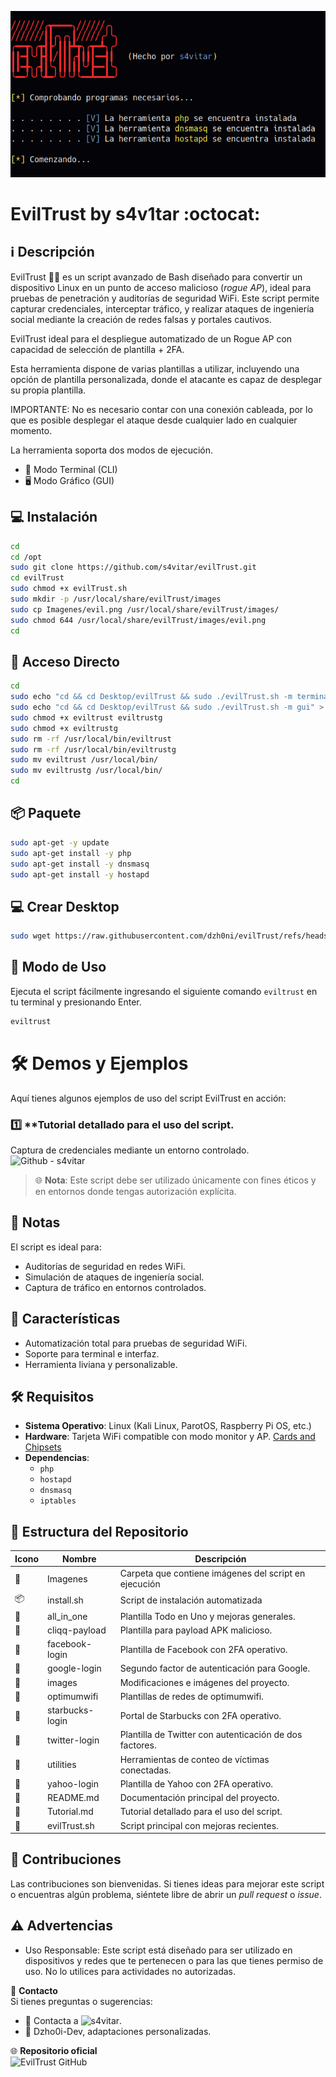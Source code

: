 ﻿![logo](https://github.com/dzh0ni/evilTrust/blob/master/Imagenes/inicio.png)

# EvilTrust by s4v1tar :octocat: 

## :information_source: Descripción 
EvilTrust 🕵️‍♂️ es un script avanzado de Bash diseñado para convertir un dispositivo Linux en un punto de acceso malicioso (*rogue AP*), ideal para pruebas de penetración y auditorías de seguridad WiFi. Este script permite capturar credenciales, interceptar tráfico, y realizar ataques de ingeniería social mediante la creación de redes falsas y portales cautivos.  

EvilTrust ideal para el despliegue automatizado de un Rogue AP con capacidad de selección de plantilla + 2FA.

Esta herramienta dispone de varias plantillas a utilizar, incluyendo una opción de plantilla personalizada, donde el atacante es capaz de desplegar su propia plantilla.

IMPORTANTE: No es necesario contar con una conexión cableada, por lo que es posible desplegar el ataque desde cualquier lado en cualquier momento.

La herramienta soporta dos modos de ejecución.

- 🔧 Modo Terminal (CLI)
- 🖥️ Modo Gráfico (GUI)

## :computer: Instalación
```bash
cd
cd /opt
sudo git clone https://github.com/s4vitar/evilTrust.git
cd evilTrust
sudo chmod +x evilTrust.sh
sudo mkdir -p /usr/local/share/evilTrust/images
sudo cp Imagenes/evil.png /usr/local/share/evilTrust/images/
sudo chmod 644 /usr/local/share/evilTrust/images/evil.png
cd
```

## :key: Acceso Directo
```bash
cd 
sudo echo "cd && cd Desktop/evilTrust && sudo ./evilTrust.sh -m terminal" > eviltrust
sudo echo "cd && cd Desktop/evilTrust && sudo ./evilTrust.sh -m gui" > eviltrustg
sudo chmod +x eviltrust eviltrustg
sudo chmod +x eviltrustg
sudo rm -rf /usr/local/bin/eviltrust
sudo rm -rf /usr/local/bin/eviltrustg
sudo mv eviltrust /usr/local/bin/
sudo mv eviltrustg /usr/local/bin/
cd
```

## :package: Paquete
```bash
sudo apt-get -y update
sudo apt-get install -y php
sudo apt-get install -y dnsmasq
sudo apt-get install -y hostapd
```

## :computer: Crear Desktop
```bash
sudo wget https://raw.githubusercontent.com/dzh0ni/evilTrust/refs/heads/master/Install/crear_evilTrust_desktop.sh -O - | sudo bash && sudo rm -rf wget-log*
```

## :rocket: Modo de Uso
  
Ejecuta el script fácilmente ingresando el siguiente comando `eviltrust` en tu terminal y presionando Enter.

```bash
eviltrust
```

# 🛠️ Demos y Ejemplos

Aquí tienes algunos ejemplos de uso del script EvilTrust en acción:  

### 1️⃣ **Tutorial detallado para el uso del script.
Captura de credenciales mediante un entorno controlado.  
![Github - s4vitar](https://github.com/dzh0ni/evilTrust/blob/master/Tutorial.md/)  

> 🌐 **Nota**: Este script debe ser utilizado únicamente con fines éticos y en entornos donde tengas autorización explícita.

## :bookmark_tabs: Notas
  
El script es ideal para:  
- Auditorías de seguridad en redes WiFi.  
- Simulación de ataques de ingeniería social.  
- Captura de tráfico en entornos controlados.  

## :star2: Características 

- Automatización total para pruebas de seguridad WiFi.  
- Soporte para terminal e interfaz.  
- Herramienta liviana y personalizable.  

## :hammer_and_wrench: Requisitos
 
- **Sistema Operativo**: Linux (Kali Linux, ParotOS, Raspberry Pi OS, etc.)  
- **Hardware**: Tarjeta WiFi compatible con modo monitor y AP. [Cards and Chipsets](https://github.com/v1s1t0r1sh3r3/airgeddon/wiki/Cards%20and%20Chipsets)  
- **Dependencias**: 
  - `php` 
  - `hostapd`  
  - `dnsmasq`  
  - `iptables`  

## 📂 Estructura del Repositorio

| Icono            | Nombre              | Descripción                               |
|------------------|---------------------|-------------------------------------------|
| :file_folder:    | Imagenes            | Carpeta que contiene imágenes del script en ejecución |
| :package:        | install.sh          | Script de instalación automatizada |
| :file_folder:    | all_in_one          | Plantilla Todo en Uno y mejoras generales. |
| :file_folder:    | cliqq-payload       | Plantilla para payload APK malicioso.     |
| :file_folder:    | facebook-login      | Plantilla de Facebook con 2FA operativo. |
| :file_folder:    | google-login        | Segundo factor de autenticación para Google. |
| :file_folder:    | images              | Modificaciones e imágenes del proyecto.   |
| :file_folder:    | optimumwifi         | Plantillas de redes de optimumwifi.       |
| :file_folder:    | starbucks-login     | Portal de Starbucks con 2FA operativo.    |
| :file_folder:    | twitter-login       | Plantilla de Twitter con autenticación de dos factores. |
| :file_folder:    | utilities           | Herramientas de conteo de víctimas conectadas. |
| :file_folder:    | yahoo-login         | Plantilla de Yahoo con 2FA operativo.     |
| :page_facing_up: | README.md           | Documentación principal del proyecto.     |
| :page_facing_up: | Tutorial.md         | Tutorial detallado para el uso del script.|
| :page_facing_up: | evilTrust.sh        | Script principal con mejoras recientes.   |

## :star2: Contribuciones

Las contribuciones son bienvenidas. Si tienes ideas para mejorar este script o encuentras algún problema, siéntete libre de abrir un *pull request* o *issue*.

## :warning: Advertencias

- Uso Responsable: Este script está diseñado para ser utilizado en dispositivos y redes que te pertenecen o para las que tienes permiso de uso. No lo utilices para actividades no autorizadas.

📧 **Contacto**  
Si tienes preguntas o sugerencias:  
- 👥 Contacta a ![s4vitar](https://github.com/s4vitar). 
- 👥 Dzho0i-Dev, adaptaciones personalizadas.  

🌐 **Repositorio oficial**  
![EvilTrust GitHub](https://github.com/s4vitar/evilTrust)
